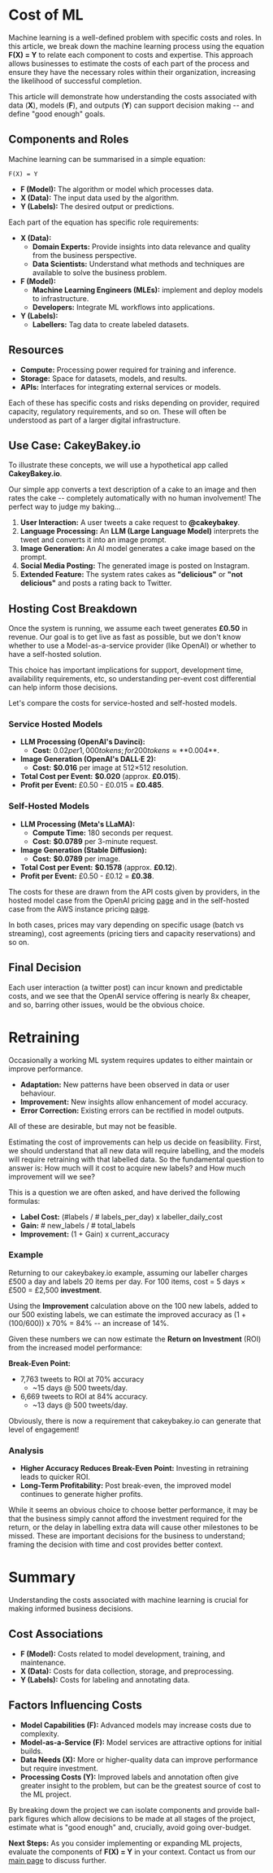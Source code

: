 # Cost of ML

Machine learning is a well-defined problem with specific costs and roles.
In this article, we break down the machine learning process using the equation **F(X) = Y** to relate each component to costs and expertise.
This approach allows businesses to estimate the costs of each part of the process and ensure they have the necessary roles within their organization, increasing the likelihood of successful completion.

This article will demonstrate how understanding the costs associated with data (**X**), models (**F**), and outputs (**Y**) can support decision making -- and define "good enough" goals.

## Components and Roles

Machine learning can be summarised in a simple equation:

```
F(X) = Y
```

- **F (Model):** The algorithm or model which processes data.
- **X (Data):** The input data used by the algorithm.
- **Y (Labels):** The desired output or predictions.

Each part of the equation has specific role requirements:

- **X (Data):**
  - **Domain Experts:** Provide insights into data relevance and quality from the business perspective.
  - **Data Scientists:** Understand what methods and techniques are available to solve the business problem.
- **F (Model):**
  - **Machine Learning Engineers (MLEs):** implement and deploy models to infrastructure.
  - **Developers:** Integrate ML workflows into applications.
- **Y (Labels):**
  - **Labellers:** Tag data to create labeled datasets.

## Resources

- **Compute:** Processing power required for training and inference.
- **Storage:** Space for datasets, models, and results.
- **APIs:** Interfaces for integrating external services or models.

Each of these has specific costs and risks depending on provider, required capacity, regulatory requirements, and so on. These will often be understood as part of a larger digital infrastructure.


## Use Case: CakeyBakey.io

To illustrate these concepts, we will use a hypothetical app called **CakeyBakey.io**.

Our simple app converts a text description of a cake to an image and then rates the cake -- completely automatically with no human involvement! The perfect way to judge my baking...

1. **User Interaction:** A user tweets a cake request to **@cakeybakey**.
2. **Language Processing:** An **LLM (Large Language Model)** interprets the tweet and converts it into an image prompt.
3. **Image Generation:** An AI model generates a cake image based on the prompt.
4. **Social Media Posting:** The generated image is posted on Instagram.
5. **Extended Feature:** The system rates cakes as **"delicious"** or **"not delicious"** and posts a rating back to Twitter.

## Hosting Cost Breakdown

Once the system is running, we assume each tweet generates **£0.50** in revenue.
Our goal is to get live as fast as possible, but we don't know whether to use a Model-as-a-service provider (like OpenAI) or whether to have a self-hosted solution.

This choice has important implications for support, development time, availability requirements, etc, so understanding per-event cost differential can help inform those decisions.

Let's compare the costs for service-hosted and self-hosted models. 

### Service Hosted Models
  - **LLM Processing (OpenAI's Davinci):**
    - **Cost:** $0.02 per 1,000 tokens; for 200 tokens ≈ **$0.004**.
  - **Image Generation (OpenAI's DALL·E 2):**
    - **Cost:** **$0.016** per image at 512×512 resolution.
  - **Total Cost per Event:** **$0.020** (approx. **£0.015**).
  - **Profit per Event:** £0.50 - £0.015 = **£0.485**.

### Self-Hosted Models
  - **LLM Processing (Meta's LLaMA):**
    - **Compute Time:** 180 seconds per request.
    - **Cost:** **$0.0789** per 3-minute request.
  - **Image Generation (Stable Diffusion):**
    - **Cost:** **$0.0789** per image.
  - **Total Cost per Event:** **$0.1578** (approx. **£0.12**).
  - **Profit per Event:** £0.50 - £0.12 = **£0.38**.

The costs for these are drawn from the API costs given by providers, in the hosted model case from the OpenAI pricing [page](https://openai.com/api/pricing/) and in the self-hosted case from the AWS instance pricing [page](https://aws.amazon.com/ec2/pricing/on-demand/).

In both cases, prices may vary depending on specific usage (batch vs streaming), cost agreements (pricing tiers and capacity reservations) and so on.

## Final Decision

Each user interaction (a twitter post) can incur known and predictable costs, and we see that the OpenAI service offering is nearly 8x cheaper, and so, barring other issues, would be the obvious choice.

# Retraining

Occasionally a working ML system requires updates to either maintain or improve performance.

+ **Adaptation:** New patterns have been observed in data or user behaviour.
+ **Improvement:** New insights allow enhancement of model accuracy.
+ **Error Correction:** Existing errors can be rectified in model outputs.

All of these are desirable, but may not be feasible.

Estimating the cost of improvements can help us decide on feasibility. First, we should understand that all new data will require labelling, and the models will require retraining with that labelled data. So the fundamental question to answer is: How much will it cost to acquire new labels? and How much improvement will we see?

This is a question we are often asked, and have derived the following formulas:

- **Label Cost:** (#labels / # labels_per_day) x labeller_daily_cost
- **Gain:** # new_labels / # total_labels
- **Improvement:** (1 + Gain) x current_accuracy

### Example

Returning to our cakeybakey.io example, assuming our labeller charges £500 a day and labels 20 items per day. For 100 items, cost = 5 days × £500 = £2,500 **investment**.

Using the **Improvement** calculation above on the 100 new labels, added to our 500 existing labels, we can estimate the improved accuracy as (1 + (100/600)) x 70% = 84% -- an increase of 14%.

Given these numbers we can now estimate the **Return on Investment** (ROI) from the increased model performance:

**Break-Even Point:**
+ 7,763 tweets to ROI at 70% accuracy
  - ~15 days @ 500 tweets/day.
+ 6,669 tweets to ROI at 84% accuracy.
  - ~13 days @ 500 tweets/day.

Obviously, there is now a requirement that cakeybakey.io can generate that level of engagement!

### Analysis

- **Higher Accuracy Reduces Break-Even Point:** Investing in retraining leads to quicker ROI.
- **Long-Term Profitability:** Post break-even, the improved model continues to generate higher profits.

While it seems an obvious choice to choose better performance, it may be that the business simply cannot afford the investment required for the return, or the delay in labelling extra data will cause other milestones to be missed. These are important decisions for the business to understand; framing the decision with time and cost provides better context.


# Summary

Understanding the costs associated with machine learning is crucial for making informed business decisions.

## Cost Associations

- **F (Model):** Costs related to model development, training, and maintenance.
- **X (Data):** Costs for data collection, storage, and preprocessing.
- **Y (Labels):** Costs for labeling and annotating data.

## Factors Influencing Costs

- **Model Capabilities (F):** Advanced models may increase costs due to complexity.
- **Model-as-a-Service (F):** Model services are attractive options for initial builds.
- **Data Needs (X):** More or higher-quality data can improve performance but require investment.
- **Processing Costs (Y):** Improved labels and annotation often give greater insight to the problem, but can be the greatest source of cost to the ML project.

By breaking down the project we can isolate components and provide ball-park figures which allow decisions to be made at all stages of the project, estimate what is "good enough" and, crucially, avoid going over-budget.

**Next Steps:** As you consider implementing or expanding ML projects, evaluate the components of **F(X) = Y** in your context. Contact us from our [main page](https://www.bayis.co.uk/#contact-us) to discuss further.

